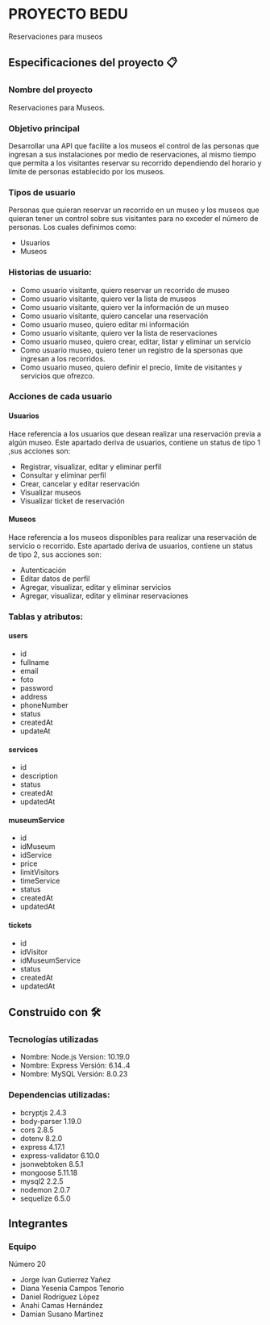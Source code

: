 # PROYECTO BEDU
Reservaciones para museos 

## Especificaciones del proyecto 📋
### Nombre del proyecto
Reservaciones para Museos.
### Objetivo principal
Desarrollar  una API que facilite a los museos el control de las personas que ingresan a sus instalaciones por medio de reservaciones, al mismo tiempo que permita a los visitantes reservar su recorrido dependiendo del horario y límite de personas establecido por los museos.
### Tipos de usuario
Personas que quieran reservar un recorrido en un museo y los museos que quieran tener un control sobre sus visitantes para no exceder el número de personas. Los cuales definimos como:
* Usuarios
* Museos

### Historias de usuario:
* Como usuario visitante, quiero reservar un recorrido de museo
* Como usuario visitante, quiero ver la lista de museos 
* Como usuario visitante, quiero ver la información de un museo
* Como usuario visitante, quiero cancelar una reservación
* Como usuario museo, quiero editar mi información
* Como usuario visitante, quiero ver la lista de reservaciones
* Como usuario museo, quiero crear, editar, listar y eliminar un servicio
* Como usuario museo, quiero tener un registro de la spersonas que ingresan a los recorridos. 
* Como usuario museo, quiero definir el precio, límite de visitantes y servicios que ofrezco. 


### Acciones de cada usuario
#### Usuarios
Hace referencia a los usuarios que desean realizar una reservación previa a algún museo. Este apartado deriva de usuarios, contiene un status de tipo 1 ,sus acciones son:
* Registrar, visualizar, editar y eliminar perfil
* Consultar y eliminar perfil
* Crear, cancelar y editar reservación
* Visualizar museos
* Visualizar ticket de reservación
#### Museos
Hace referencia a los museos disponibles para realizar una reservación de servicio o recorrido. Este apartado deriva de usuarios, contiene un status de tipo 2, sus acciones son:
* Autenticación
* Editar datos de perfil
* Agregar, visualizar, editar y eliminar servicios
* Agregar, visualizar, editar y eliminar reservaciones


### Tablas y atributos:
#### users
* id
* fullname
* email
* foto
* password
* address
* phoneNumber
* status
* createdAt
* updateAt

#### services
* id
* description
* status
* createdAt
* updatedAt

#### museumService
* id
* idMuseum
* idService
* price
* limitVisitors
* timeService
* status
* createdAt
* updatedAt

#### tickets
* id
* idVisitor
* idMuseumService
* status
* createdAt
* updatedAt


## Construido con 🛠️

### Tecnologías utilizadas
* Nombre: Node.js
  Version: 10.19.0
* Nombre: Express
  Versión: 6.14..4
* Nombre: MySQL
  Versión: 8.0.23
  
### Dependencias utilizadas:
* bcryptjs 2.4.3
* body-parser 1.19.0
* cors 2.8.5
* dotenv 8.2.0
* express 4.17.1
* express-validator 6.10.0
* jsonwebtoken 8.5.1
* mongoose 5.11.18
* mysql2 2.2.5
* nodemon 2.0.7
* sequelize 6.5.0 


## Integrantes
### Equipo

Número 20

- Jorge Ivan Gutierrez Yañez
- Diana Yesenia Campos Tenorio
- Daniel Rodríguez López
- Anahi Camas Hernández 
- Damian Susano Martinez 
